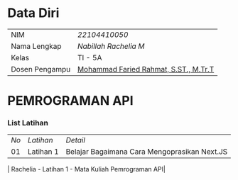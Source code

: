 # Data Diri

|                |                                                                          |
| -------------- | ------------------------------------------------------------------------ |
| NIM            | _22104410050_                                                            |
| Nama Lengkap   | _Nabillah Rachelia M_                                                          |
| Kelas          | TI - 5A                                                                    |
| Dosen Pengampu | [Mohammad Faried Rahmat, S.ST., M.Tr.T](https://github.com/fariedrahmat) |

# PEMROGRAMAN API

### List Latihan

|      |           |                                              |
| ---- | --------- | -------------------------------------------- |
| _No_ | _Latihan_ | _Detail_                                     |
| 01   | Latihan 1 | Belajar Bagaimana Cara Mengoprasikan Next.JS |

| Rachelia - Latihan 1 - Mata Kuliah Pemrograman API|